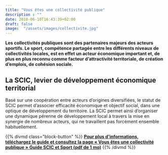 ```yaml
---
title: "Vous êtes une collectivité publique"
description : ""
date: 2018-06-10T16:43:39+02:00
draft: false
image:  "/assets/images/collectivite.jpg"
---
```


**Les collectivités publiques sont des partenaires majeurs des acteurs sportifs. Le sport,
compétence partagée entre les différents niveaux de collectivités locales, est en effet un
acteur économique important et, de plus en plus reconnu comme facteur d’attractivité
territoriale, de création d’emplois, de cohésion sociale.**

## La SCIC, levier de développement économique territorial

Basé sur une coopération entre acteurs d’origines diversifiées, le statut de SCIC permet
d’associer efficacité économique et objectif social, dans une optique de développement du
territoire. La SCIC permet ainsi d’organiser une dynamique pérenne de développement local
à travers la mise en synergie de nombreux acteurs, qui ne travaillent pas forcément
ensemble habituellement.

{{% divmd class="block-button" %}}
[**Pour plus d’informations, téléchargez le guide et consultez la page « Vous êtes une collectivité publique »** **Guide SCIC et Sport (pdf de 1 mo)**](/assets/pdf/guide-scic.pdf)
{{% /divmd %}}